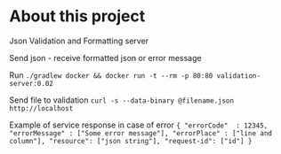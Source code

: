 # About this project
Json Validation and Formatting server

Send json - receive formatted json or error message

Run
`./gradlew docker && docker run -t --rm -p 80:80 validation-server:0.02`

Send file to validation
`curl -s --data-binary @filename.json http://localhost`

Example of service response in case of error
`{
 "errorCode"  : 12345,
 "errorMessage" : ["Some error message"],
 "errorPlace" : ["line and column"],
 "resource": ["json string"],
 "request-id": ["id"]
}`
